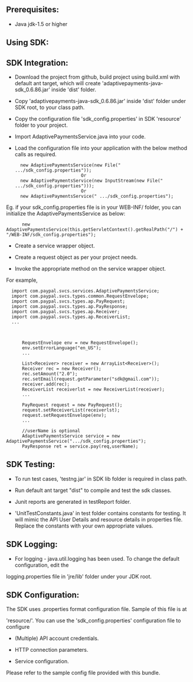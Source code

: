 Prerequisites:
--------------
*	Java jdk-1.5 or higher

Using SDK:
----------
SDK Integration:
----------------
*	Download the project from github, build project using build.xml with default ant target, which will create 			    'adaptivepayments-java-sdk_0.6.86.jar' inside 'dist' folder.

*	Copy 'adaptivepayments-java-sdk_0.6.86.jar' inside 'dist' folder under SDK root, to your class path.

*	Copy the configuration file 'sdk_config.properties' in SDK 'resource' folder to your project.

*	Import AdaptivePaymentsService.java into your code.

*	Load the configuration file into your application with the below method calls as required.

          new AdaptivePaymentsService(new File(" .../sdk_config.properties"));
                                 Or
          new AdaptivePaymentsService(new InputStream(new File(" .../sdk_config.properties")));
                                 Or
          new AdaptivePaymentsService(" .../sdk_config.properties");

Eg. if your sdk_config.properties file is in your WEB-INF/ folder, you can initialize the AdaptivePaymentsService as below:	
	
		  new AdaptivePaymentsService(this.getServletContext().getRealPath("/") + "/WEB-INF/sdk_config.properties");
		

*	Create a service wrapper object.

*	Create a request object as per your project needs. 

*	Invoke the appropriate method on the service wrapper object.

For example,

          
	  import com.paypal.svcs.services.AdaptivePaymentsService;
	  import com.paypal.svcs.types.common.RequestEnvelope;
	  import com.paypal.svcs.types.ap.PayRequest;
      import com.paypal.svcs.types.ap.PayResponse;
	  import com.paypal.svcs.types.ap.Receiver;
      import com.paypal.svcs.types.ap.ReceiverList;
	  ...
	  
          
          
          RequestEnvelope env = new RequestEnvelope();
	      env.setErrorLanguage("en_US");
          ...
          
          List<Receiver> receiver = new ArrayList<Receiver>();
		  Receiver rec = new Receiver();
		  rec.setAmount("2.0");
		  rec.setEmail(request.getParameter("sdk@gmail.com"));
		  receiver.add(rec);
		  ReceiverList receiverlst = new ReceiverList(receiver);
	      ...
	  
	      PayRequest request = new PayRequest();
	      request.setReceiverList(receiverlst);
	      request.setRequestEnvelope(env);
          ...

          //userName is optional
          AdaptivePaymentsService service = new AdaptivePaymentsService(".../sdk_config.properties");
	      PayResponse ret = service.pay(req,userName);


SDK Testing:
-----------

*	To run test cases, 'testng.jar' in SDK lib folder is required in class path.

*	Run default ant target "dist" to compile and test the sdk classes.

*	Junit reports are generated in testReport folder.

*   'UnitTestConstants.java' in test folder contains constants for testing. It will mimic the API User Details and resource details in properties file. Replace the constants with your own appropriate values.


SDK Logging:
------------
*	For logging - java.util.logging has been used. To change the default configuration, edit the
 
logging.properties file in 'jre/lib' folder under your JDK root.


SDK Configuration:
------------------
The SDK uses .properties format configuration file. Sample of this file is at 
 
'resource/'. You can use the 'sdk_config.properties' configuration file to configure

*	(Multiple) API account credentials.

*	HTTP connection parameters.

*	Service configuration.

Please refer to the sample config file provided with this bundle.

